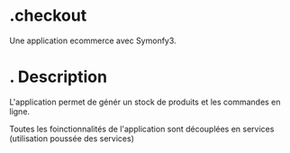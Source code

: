 .checkout
=========

Une application ecommerce avec Symonfy3.

. Description
=============
L'application permet de génér un stock de produits et les commandes en ligne.

Toutes les foinctionnalités de l'application sont découplées en services 
(utilisation poussée des services)

